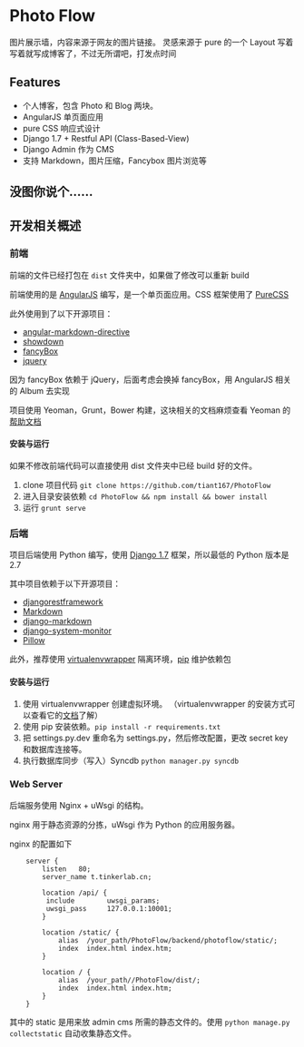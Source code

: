 # Photo Flow
图片展示墙，内容来源于网友的图片链接。
灵感来源于 pure 的一个 Layout
写着写着就写成博客了，不过无所谓吧，打发点时间
## Features
- 个人博客，包含 Photo 和 Blog 两块。
- AngularJS 单页面应用
- pure CSS 响应式设计
- Django 1.7 + Restful API (Class-Based-View)
- Django Admin 作为 CMS
- 支持 Markdown，图片压缩，Fancybox 图片浏览等

## 没图你说个……


## 开发相关概述

### 前端
前端的文件已经打包在 `dist` 文件夹中，如果做了修改可以重新 build

前端使用的是 [AngularJS](https://angularjs.org/ "AngularJS") 编写，是一个单页面应用。CSS 框架使用了 [PureCSS](https://github.com/yahoo/pure/ "PureCss")

此外使用到了以下开源项目：

- [angular-markdown-directive](https://github.com/btford/angular-markdown-directive "angular-markdown-directive")
- [showdown](https://github.com/showdownjs/showdown "showdown")
- [fancyBox](https://github.com/fancyapps/fancyBox "fancyBox")
- [jquery](https://github.com/jquery/jquery "jquery")

因为 fancyBox 依赖于 jQuery，后面考虑会换掉 fancyBox，用 AngularJS 相关的 Album 去实现

项目使用 Yeoman，Grunt，Bower 构建，这块相关的文档麻烦查看 Yeoman 的[帮助文档](http://yeoman.io/learning/index.html "Yeoman")

#### 安装与运行

如果不修改前端代码可以直接使用 dist 文件夹中已经 build 好的文件。

1. clone 项目代码 `git clone https://github.com/tiant167/PhotoFlow`
2. 进入目录安装依赖 `cd PhotoFlow && npm install && bower install`
3. 运行 `grunt serve`

### 后端

项目后端使用 Python 编写，使用 [Django 1.7](https://github.com/django/django "Django") 框架，所以最低的 Python 版本是 2.7

其中项目依赖于以下开源项目：

- [djangorestframework](https://github.com/tomchristie/django-rest-framework/ "https://github.com/tomchristie/django-rest-framework/")
- [Markdown](https://github.com/waylan/Python-Markdown "Markdown")
- [django-markdown](https://github.com/klen/django_markdown "django-markdown")
- [django-system-monitor](https://github.com/hakanzy/django-system-monitor "django-system-monitor")
- [Pillow](https://github.com/python-pillow/Pillow "Pillow")

此外，推荐使用 [virtualenvwrapper](https://github.com/bernardofire/virtualenvwrapper "virtualenvwrapper") 隔离环境，[pip](https://github.com/pypa/pip "pip") 维护依赖包

#### 安装与运行

1. 使用 virtualenvwrapper 创建虚拟环境。 （virtualenvwrapper 的安装方式可以查看它的[文档](https://virtualenvwrapper.readthedocs.org/en/latest/ "virtualenvwrapper")了解）
2. 使用 pip 安装依赖。`pip install -r requirements.txt`
2. 把 settings.py.dev 重命名为 settings.py，然后修改配置，更改 secret key 和数据库连接等。
3. 执行数据库同步（写入）Syncdb `python manager.py syncdb`

### Web Server

后端服务使用 Nginx + uWsgi 的结构。

nginx 用于静态资源的分拣，uWsgi 作为 Python 的应用服务器。

nginx 的配置如下

        server {
            listen   80;
            server_name t.tinkerlab.cn;

            location /api/ {
             include        uwsgi_params;
             uwsgi_pass     127.0.0.1:10001;
            }

            location /static/ {
                alias  /your_path/PhotoFlow/backend/photoflow/static/;
                index  index.html index.htm;
            }

            location / {
                alias  /your_path//PhotoFlow/dist/;
                index  index.html index.htm;
            }
        }

其中的 static 是用来放 admin cms 所需的静态文件的。使用 `python manage.py collectstatic` 自动收集静态文件。
